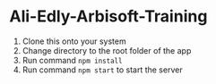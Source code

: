 # Ali-Edly-Arbisoft-Training

1. Clone this onto your system
2. Change directory to the root folder of the app
3. Run command `npm install`
4. Run command `npm start` to start the server
